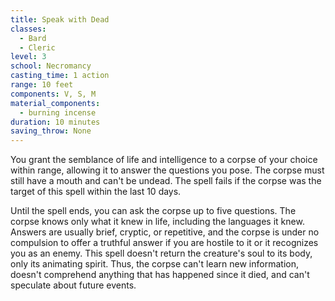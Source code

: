 ```yaml
---
title: Speak with Dead
classes:
  - Bard
  - Cleric
level: 3
school: Necromancy
casting_time: 1 action
range: 10 feet
components: V, S, M
material_components:
  - burning incense
duration: 10 minutes
saving_throw: None
---
```


You grant the semblance of life and intelligence to a corpse of your choice within range, allowing it to answer the questions you pose. The corpse must still have a mouth and can't be undead. The spell fails if the corpse was the target of this spell within the last 10 days.

Until the spell ends, you can ask the corpse up to five questions. The corpse knows only what it knew in life, including the languages it knew. Answers are usually brief, cryptic, or repetitive, and the corpse is under no compulsion to offer a truthful answer if you are hostile to it or it recognizes you as an enemy. This spell doesn't return the creature's soul to its body, only its animating spirit. Thus, the corpse can't learn new information, doesn't comprehend anything that has happened since it died, and can't speculate about future events.
